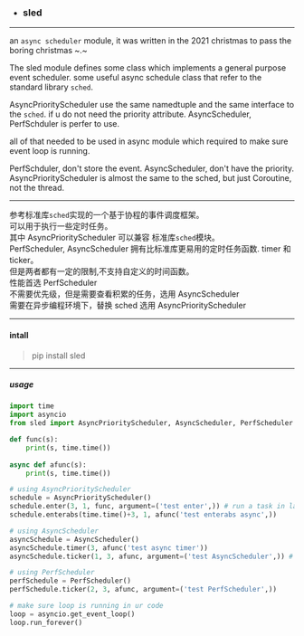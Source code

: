 - ### sled

--------------

an `async scheduler` module, it was written in the 2021 christmas to pass the boring christmas ~.~

The sled module defines some class which implements a general purpose event scheduler.
some useful async schedule class that refer to the standard library `sched`.

AsyncPriorityScheduler use the same namedtuple and the same interface to the `sched`.
if u do not need the priority attribute. AsyncScheduler, PerfSchduler is perfer to use.

all of that needed to be used in async module which required to make sure event loop is running.

PerfSchduler, don't store the event.
AsyncScheduler, don't have the priority.
AsyncPriorityScheduler is almost the same to the sched, but just Coroutine, not the thread.

----------------------------------------------------------------------------------------------

参考标准库`sched`实现的一个基于协程的事件调度框架。  
可以用于执行一些定时任务。  
其中 AsyncPriorityScheduler 可以兼容 标准库`sched`模块。  
PerfScheduler, AsyncScheduler 拥有比标准库更易用的定时任务函数. timer 和 ticker。  
但是两者都有一定的限制,不支持自定义的时间函数。  
性能首选 PerfScheduler  
不需要优先级，但是需要查看积累的任务，选用 AsyncScheduler  
需要在异步编程环境下，替换 sched 选用 AsyncPriorityScheduler  

-----------
#### intall
 
 >pip install sled

-------------
##### usage

``` python
import time
import asyncio
from sled import AsyncPriorityScheduler, AsyncScheduler, PerfScheduler

def func(s):
    print(s, time.time())
    
async def afunc(s):
    print(s, time.time())

# using AsyncPriorityScheduler
schedule = AsyncPriorityScheduler()
schedule.enter(3, 1, func, argument=('test enter',)) # run a task in laster 3 seconds, priority 1.
schedule.enterabs(time.time()+3, 1, afunc('test enterabs async',))

# using AsyncScheduler
asyncSchedule = AsyncScheduler()
asyncSchedule.timer(3, afunc('test async timer'))
asyncSchedule.ticker(1, 3, afunc, argument=('test AsyncScheduler',)) # interval is 1, times is 3

# using PerfScheduler
perfSchedule = PerfScheduler()
perfSchedule.ticker(2, 3, afunc, argument=('test PerfScheduler',))

# make sure loop is running in ur code
loop = asyncio.get_event_loop()
loop.run_forever()

```


